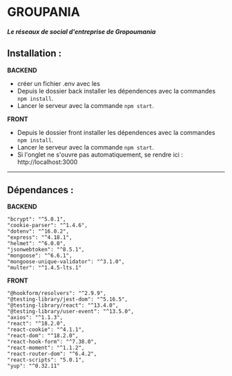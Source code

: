 # GROUPANIA

##### _Le réseaux de social d'entreprise de Gropoumania_

## **Installation** :

**BACKEND**

- créer un fichier .env avec les
- Depuis le dossier back installer les dépendences avec la commandes `npm install`.
- Lancer le serveur avec la commande `npm start`.

**FRONT**

- Depuis le dossier front installer les dépendences avec la commandes `npm install`.
- Lancer le serveur avec la commande `npm start`.
- Si l'onglet ne s'ouvre pas automatiquement, se rendre ici : http://localhost:3000

---

## **Dépendances** :

**BACKEND**

```
"bcrypt": "^5.0.1",
"cookie-parser": "^1.4.6",
"dotenv": "^16.0.2",
"express": "^4.18.1",
"helmet": "^6.0.0",
"jsonwebtoken": "^8.5.1",
"mongoose": "^6.6.1",
"mongoose-unique-validator": "^3.1.0",
"multer": "^1.4.5-lts.1"
```

**FRONT**

```
"@hookform/resolvers": "^2.9.9",
"@testing-library/jest-dom": "^5.16.5",
"@testing-library/react": "^13.4.0",
"@testing-library/user-event": "^13.5.0",
"axios": "^1.1.3",
"react": "^18.2.0",
"react-cookie": "^4.1.1",
"react-dom": "^18.2.0",
"react-hook-form": "^7.38.0",
"react-moment": "^1.1.2",
"react-router-dom": "^6.4.2",
"react-scripts": "5.0.1",
"yup": "^0.32.11"
```
